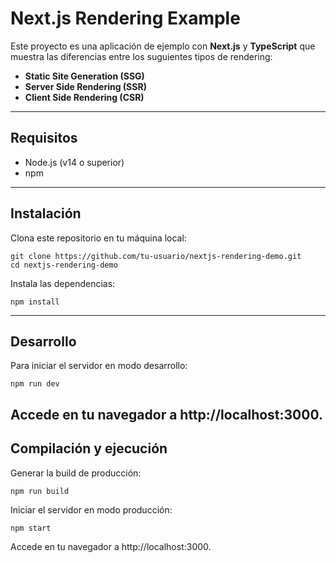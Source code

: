 # Next.js Rendering Example

Este proyecto es una aplicación de ejemplo con **Next.js** y **TypeScript** que muestra las diferencias entre los suguientes tipos de rendering:

- **Static Site Generation (SSG)**
- **Server Side Rendering (SSR)**
- **Client Side Rendering (CSR)**

---

## Requisitos

- Node.js (v14 o superior)
- npm

---

## Instalación

Clona este repositorio en tu máquina local:

```
git clone https://github.com/tu-usuario/nextjs-rendering-demo.git
cd nextjs-rendering-demo
```

Instala las dependencias:

```
npm install
```

---

## Desarrollo

Para iniciar el servidor en modo desarrollo:

```
npm run dev
```

## Accede en tu navegador a http://localhost:3000.

## Compilación y ejecución

Generar la build de producción:

```
npm run build
```

Iniciar el servidor en modo producción:

```
npm start
```

Accede en tu navegador a http://localhost:3000.
